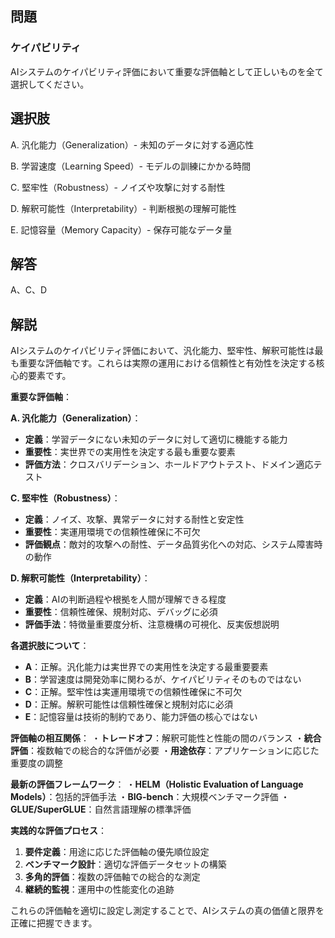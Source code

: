 ## 問題
### ケイパビリティ
AIシステムのケイパビリティ評価において重要な評価軸として正しいものを全て選択してください。

## 選択肢
A. 汎化能力（Generalization）- 未知のデータに対する適応性

B. 学習速度（Learning Speed）- モデルの訓練にかかる時間

C. 堅牢性（Robustness）- ノイズや攻撃に対する耐性

D. 解釈可能性（Interpretability）- 判断根拠の理解可能性

E. 記憶容量（Memory Capacity）- 保存可能なデータ量

## 解答
A、C、D

## 解説
AIシステムのケイパビリティ評価において、汎化能力、堅牢性、解釈可能性は最も重要な評価軸です。これらは実際の運用における信頼性と有効性を決定する核心的要素です。

**重要な評価軸**：

**A. 汎化能力（Generalization）**：
- **定義**：学習データにない未知のデータに対して適切に機能する能力
- **重要性**：実世界での実用性を決定する最も重要な要素
- **評価方法**：クロスバリデーション、ホールドアウトテスト、ドメイン適応テスト

**C. 堅牢性（Robustness）**：
- **定義**：ノイズ、攻撃、異常データに対する耐性と安定性
- **重要性**：実運用環境での信頼性確保に不可欠
- **評価観点**：敵対的攻撃への耐性、データ品質劣化への対応、システム障害時の動作

**D. 解釈可能性（Interpretability）**：
- **定義**：AIの判断過程や根拠を人間が理解できる程度
- **重要性**：信頼性確保、規制対応、デバッグに必須
- **評価手法**：特徴量重要度分析、注意機構の可視化、反実仮想説明

**各選択肢について**：
- **A**：正解。汎化能力は実世界での実用性を決定する最重要要素
- **B**：学習速度は開発効率に関わるが、ケイパビリティそのものではない
- **C**：正解。堅牢性は実運用環境での信頼性確保に不可欠
- **D**：正解。解釈可能性は信頼性確保と規制対応に必須
- **E**：記憶容量は技術的制約であり、能力評価の核心ではない

**評価軸の相互関係**：
・**トレードオフ**：解釈可能性と性能の間のバランス
・**統合評価**：複数軸での総合的な評価が必要
・**用途依存**：アプリケーションに応じた重要度の調整

**最新の評価フレームワーク**：
・**HELM（Holistic Evaluation of Language Models）**：包括的評価手法
・**BIG-bench**：大規模ベンチマーク評価
・**GLUE/SuperGLUE**：自然言語理解の標準評価

**実践的な評価プロセス**：
1. **要件定義**：用途に応じた評価軸の優先順位設定
2. **ベンチマーク設計**：適切な評価データセットの構築
3. **多角的評価**：複数の評価軸での総合的な測定
4. **継続的監視**：運用中の性能変化の追跡

これらの評価軸を適切に設定し測定することで、AIシステムの真の価値と限界を正確に把握できます。 